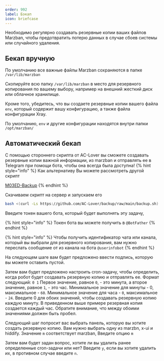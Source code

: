 ```yaml
---
order: 992
label: Бэкап
icon: briefcase
---
```


Необходимо  регулярно создавать резервные копии ваших файлов Marzban, чтобы предотвратить потерю данных в случае сбоев системы или случайного удаления.

## Бекап вручную

По умолчанию все важные файлы Marzban сохраняются в папке `/var/lib/marzban`

Скопируйте всю папку `/var/lib/marzban` в место для резервного копирования по вашему выбору, например на внешний жесткий диск или облачное хранилище.

Кроме того, убедитесь, что вы создаете резервные копии вашего файла `env`, который содержит вашу конфигурацию, а также файла конфигурации Xray.&#x20;

По умолчанию, `env` и другие конфигурации находятся внутри папки `/opt/marzban/`

## Автоматический бекап

С помощью стороннего скрипта от AC-Lover вы сможете создавать резервные копии важной информации, из marzban и отправлять ее в Telegram при помощи бота, чтобы она всегда была доступна!
{% hint style="info" %}
Как альтернативу Вы можете рассмотреть другой скрипт

[M03ED-Backup](https://github.com/M03ED/Marzban_Backup)
{% endhint %}

Скачиваем скрипт на сервер и запускаем его

```bash
bash <(curl -Ls https://github.com/AC-Lover/backup/raw/main/backup.sh)
```

Введите токен вашего бота, который будет выполнять эту задачу,

{% hint style="info" %}
Токен бота вы можете получить в `@BotFather`
{% endhint %}


{% hint style="info" %}
Чтобы получить идентификатор чата или канала, который вы выбрали для резервного копирования, вам нужно переслать сообщение от из канала на бота `@userinfobot`
{% endhint %}

На следующем шаге вам будет предложено ввести подпись, которую вы можете оставить пустой.

Затем вам будет предложено настроить cron-задачу, чтобы определить, когда робот будет создавать резервную копию и отправлять ее. Формат следующий: `0 1` Первое значение, равное `0`, - это минута, а второе значение, равное `1`, - это час. Минимальное значение для минуты - 0, максимальное - `60`. Минимальное значение для часа - `0`, максимальное - `24`. Введите 0 для обоих значений, чтобы создавать резервную копию каждую минуту. В приведенном выше примере резервная копия создается каждый час. Обратите внимание, что между обоими значениями должен быть пробел.

Следующий шаг попросит вас выбрать панель, которую вы хотите создать резервную копию. Вам нужно выбрать одну из marzbn, x-ui и hiddify. Значение `m` соответствует marzban,  Введите опцию `m`

Затем вам будет задан вопрос, хотите ли вы удалить ранее определенные cron-задачи или нет? Введите `y`, если вы хотите удалить их, в противном случае введите `n`.
